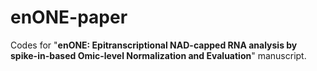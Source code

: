 # enONE-paper

Codes for "**enONE: Epitranscriptional NAD-capped RNA analysis by spike-in-based Omic-level Normalization and Evaluation**" manuscript.